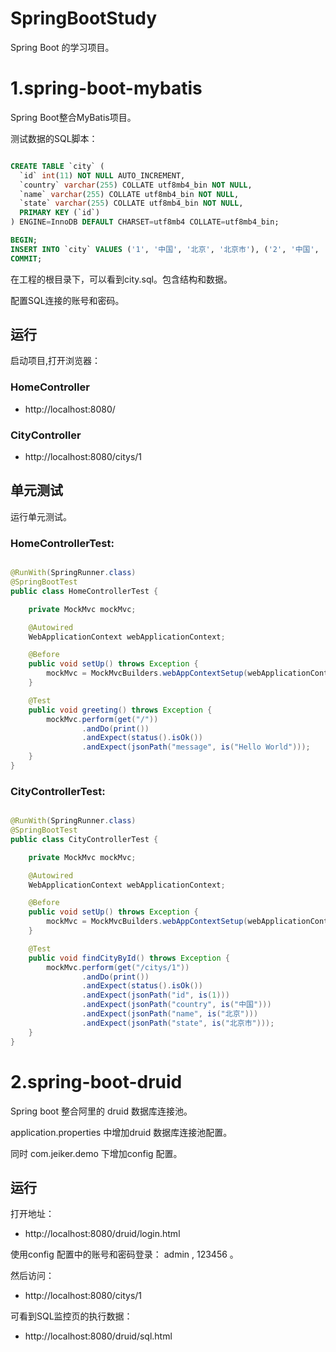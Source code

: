 # SpringBootStudy

Spring Boot 的学习项目。

# 1.spring-boot-mybatis

Spring Boot整合MyBatis项目。

测试数据的SQL脚本：

```sql

CREATE TABLE `city` (
  `id` int(11) NOT NULL AUTO_INCREMENT,
  `country` varchar(255) COLLATE utf8mb4_bin NOT NULL,
  `name` varchar(255) COLLATE utf8mb4_bin NOT NULL,
  `state` varchar(255) COLLATE utf8mb4_bin NOT NULL,
  PRIMARY KEY (`id`)
) ENGINE=InnoDB DEFAULT CHARSET=utf8mb4 COLLATE=utf8mb4_bin;

BEGIN;
INSERT INTO `city` VALUES ('1', '中国', '北京', '北京市'), ('2', '中国', '广州', '广东省');
COMMIT;

```
在工程的根目录下，可以看到city.sql。包含结构和数据。

配置SQL连接的账号和密码。

## 运行

启动项目,打开浏览器：

### HomeController

- http://localhost:8080/

### CityController

- http://localhost:8080/citys/1

## 单元测试

运行单元测试。

### HomeControllerTest:

```java

@RunWith(SpringRunner.class)
@SpringBootTest
public class HomeControllerTest {

    private MockMvc mockMvc;

    @Autowired
    WebApplicationContext webApplicationContext;

    @Before
    public void setUp() throws Exception {
        mockMvc = MockMvcBuilders.webAppContextSetup(webApplicationContext).build();
    }

    @Test
    public void greeting() throws Exception {
        mockMvc.perform(get("/"))
                .andDo(print())
                .andExpect(status().isOk())
                .andExpect(jsonPath("message", is("Hello World")));
    }
}
```

### CityControllerTest:

```java

@RunWith(SpringRunner.class)
@SpringBootTest
public class CityControllerTest {

    private MockMvc mockMvc;

    @Autowired
    WebApplicationContext webApplicationContext;

    @Before
    public void setUp() throws Exception {
        mockMvc = MockMvcBuilders.webAppContextSetup(webApplicationContext).build();
    }

    @Test
    public void findCityById() throws Exception {
        mockMvc.perform(get("/citys/1"))
                .andDo(print())
                .andExpect(status().isOk())
                .andExpect(jsonPath("id", is(1)))
                .andExpect(jsonPath("country", is("中国")))
                .andExpect(jsonPath("name", is("北京")))
                .andExpect(jsonPath("state", is("北京市")));
    }
}
```

# 2.spring-boot-druid

Spring boot 整合阿里的 druid 数据库连接池。

application.properties 中增加druid 数据库连接池配置。

同时 com.jeiker.demo 下增加config 配置。

## 运行

打开地址：

- http://localhost:8080/druid/login.html

使用config 配置中的账号和密码登录： admin , 123456 。

然后访问：

- http://localhost:8080/citys/1

可看到SQL监控页的执行数据：

- http://localhost:8080/druid/sql.html

